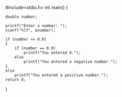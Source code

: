 #include<stdio.h>
int main()
{

    double number;

    printf("Enter a number: ");
    scanf("%lf", &number);

    if (number <= 0.0)
    {
        if (number == 0.0)
            printf("You entered 0.");
        else
            printf("You entered a negative number.");
    }
    else
        printf("You entered a positive number.");
    return 0;
}
